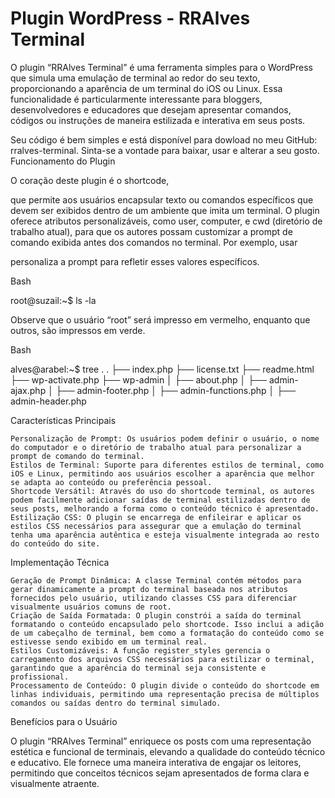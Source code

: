 # Plugin WordPress - RRAlves Terminal

O plugin “RRAlves Terminal” é uma ferramenta simples para o WordPress que simula uma emulação de terminal ao redor do seu texto, proporcionando a aparência de um terminal do iOS ou Linux. Essa funcionalidade é particularmente interessante para bloggers, desenvolvedores e educadores que desejam apresentar comandos, códigos ou instruções de maneira estilizada e interativa em seus posts.

Seu código é bem simples e está disponível para dowload no meu GitHub: rralves-terminal. Sinta-se a vontade para baixar, usar e alterar a seu gosto.
Funcionamento do Plugin

O coração deste plugin é o shortcode,

que permite aos usuários encapsular texto ou comandos específicos que devem ser exibidos dentro de um ambiente que imita um terminal. O plugin oferece atributos personalizáveis, como user, computer, e cwd (diretório de trabalho atual), para que os autores possam customizar a prompt de comando exibida antes dos comandos no terminal. Por exemplo, usar

personaliza a prompt para refletir esses valores específicos.

Bash


root@suzail:~$ ls -la

Observe que o usuário “root” será impresso em vermelho, enquanto que outros, são impressos em verde.

Bash


alves@arabel:~$ tree .
.
├── index.php
├── license.txt
├── readme.html
├── wp-activate.php
├── wp-admin
│   ├── about.php
│   ├── admin-ajax.php
│   ├── admin-footer.php
│   ├── admin-functions.php
│   ├── admin-header.php

Características Principais

    Personalização de Prompt: Os usuários podem definir o usuário, o nome do computador e o diretório de trabalho atual para personalizar a prompt de comando do terminal.
    Estilos de Terminal: Suporte para diferentes estilos de terminal, como iOS e Linux, permitindo aos usuários escolher a aparência que melhor se adapta ao conteúdo ou preferência pessoal.
    Shortcode Versátil: Através do uso do shortcode terminal, os autores podem facilmente adicionar saídas de terminal estilizadas dentro de seus posts, melhorando a forma como o conteúdo técnico é apresentado.
    Estilização CSS: O plugin se encarrega de enfileirar e aplicar os estilos CSS necessários para assegurar que a emulação do terminal tenha uma aparência autêntica e esteja visualmente integrada ao resto do conteúdo do site.

Implementação Técnica

    Geração de Prompt Dinâmica: A classe Terminal contém métodos para gerar dinamicamente a prompt do terminal baseada nos atributos fornecidos pelo usuário, utilizando classes CSS para diferenciar visualmente usuários comuns de root.
    Criação de Saída Formatada: O plugin constrói a saída do terminal formatando o conteúdo encapsulado pelo shortcode. Isso inclui a adição de um cabeçalho de terminal, bem como a formatação do conteúdo como se estivesse sendo exibido em um terminal real.
    Estilos Customizáveis: A função register_styles gerencia o carregamento dos arquivos CSS necessários para estilizar o terminal, garantindo que a aparência do terminal seja consistente e profissional.
    Processamento de Conteúdo: O plugin divide o conteúdo do shortcode em linhas individuais, permitindo uma representação precisa de múltiplos comandos ou saídas dentro do terminal simulado.

Benefícios para o Usuário

O plugin “RRAlves Terminal” enriquece os posts com uma representação estética e funcional de terminais, elevando a qualidade do conteúdo técnico e educativo. Ele fornece uma maneira interativa de engajar os leitores, permitindo que conceitos técnicos sejam apresentados de forma clara e visualmente atraente.
